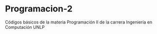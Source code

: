 # Programacion-2
Códigos básicos de la materia Programación II de la carrera Ingeniería en Computación UNLP
